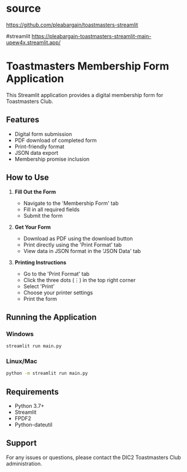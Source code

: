 # source
https://github.com/pleabargain/toastmasters-streamlit


#streamlit
https://pleabargain-toastmasters-streamlit-main-upew4x.streamlit.app/


# Toastmasters Membership Form Application

This Streamlit application provides a digital membership form for  Toastmasters Club.

## Features

- Digital form submission
- PDF download of completed form
- Print-friendly format
- JSON data export
- Membership promise inclusion

## How to Use

1. **Fill Out the Form**
   - Navigate to the 'Membership Form' tab
   - Fill in all required fields
   - Submit the form

2. **Get Your Form**
   - Download as PDF using the download button
   - Print directly using the 'Print Format' tab
   - View data in JSON format in the 'JSON Data' tab

3. **Printing Instructions**
   - Go to the 'Print Format' tab
   - Click the three dots (⋮) in the top right corner
   - Select 'Print'
   - Choose your printer settings
   - Print the form

## Running the Application

### Windows
```bash
streamlit run main.py
```

### Linux/Mac
```bash
python -m streamlit run main.py
```

## Requirements
- Python 3.7+
- Streamlit
- FPDF2
- Python-dateutil

## Support
For any issues or questions, please contact the DIC2 Toastmasters Club administration. 